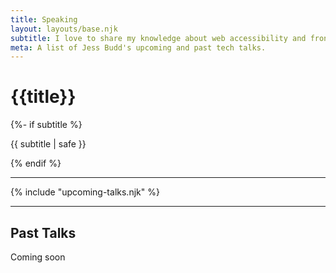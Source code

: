 ```yaml
---
title: Speaking
layout: layouts/base.njk
subtitle: I love to share my knowledge about web accessibility and front-end development with the tech community. This year I'm doing this through public speaking. <br>See my upcoming and past talk events below.
meta: A list of Jess Budd's upcoming and past tech talks.
---
```

<div class="container__blog talks">
  <h1>{{title}}</h1>
  {%- if subtitle %}<p class="subtitle">{{ subtitle | safe }}</p>{% endif %}

  <hr>

{% include "upcoming-talks.njk" %}

<hr>

## Past Talks

<p class="subtitle">Coming soon</p>


<!-- ### [LaraconAU](https://laracon.com.au/)

<p class="talk__title">Making React Apps Accessible: It's easier than you think | <a href="#" class="talk__link">View Talk</a></p>

<p class="talk__details">31 October - 1 November 2019, Sydney Australia</p> -->

</div>
